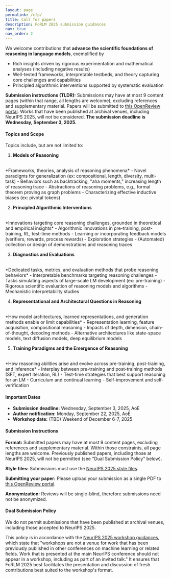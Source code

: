```yaml
---
layout: page
permalink: /cfp/
title: Call for papers
description: FoRLM 2025 submission guidances
nav: true
nav_order: 2
---
```


We welcome contributions that **advance the scientific foundations of reasoning in language models**, exemplified by
- Rich insights driven by rigorous experimentation and mathematical analyses (including negative results)
- Well-tested frameworks, interpretable testbeds, and theory capturing core challenges and capabilities
- Principled algorithmic interventions supported by systematic evaluation

**Submission instructions (TLDR):** Submissions may have at most 9 content pages (within that range, all lengths are welcome), excluding references and supplementary material.
Papers will be submitted to <a href="https://openreview.net/group?id=NeurIPS.cc/2025/Workshop/FoRLM">this OpenReview portal</a>.
Works that have been published at archival venues, including NeurIPS 2025, will not be considered.
<span style="color: var(--global-theme-color);"><strong>The submission deadline is Wednesday, September 3, 2025.</strong></span>

#### Topics and Scope

Topics include, but are not limited to:

1. **Models of Reasoning**
<br>
*Frameworks, theories, analysis of reasoning phenomena*
  - Novel paradigms for generalization (ex: compositional, length, diversity, multi-task)
  - Behaviors such as backtracking, "aha moments," increasing length of reasoning trace
  - Abstractions of reasoning problems, e.g., formal theorem proving as graph problems
  - Characterizing effective inductive biases (ex: pivotal tokens)

2. **Principled Algorithmic Interventions**
<br>
*Innovations targeting core reasoning challenges, grounded in theoretical and empirical insights*
  - Algorithmic innovations in pre-training, post-training, RL, test-time methods
  - Learning or incorporating feedback models (verifiers, rewards, process rewards)
  - Exploration strategies
  - (Automated) collection or design of demonstrations and reasoning traces 

3. **Diagnostics and Evaluations**
<br>
*Dedicated tasks, metrics, and evaluation methods that probe reasoning behaviors*
  - Interpretable benchmarks targeting reasoning challenges
  - Tasks simulating aspects of large-scale LM development (ex: pre-training)
  - Rigorous scientific evaluation of reasoning models and algorithms
  - Mechanistic interpretability studies

4. **Representational and Architectural Questions in Reasoning**
<br>
*How model architectures, learned representations, and generation methods enable or limit capabilities*
  - Representation learning, feature acquisition, compositional reasoning
  - Impacts of depth, dimension, chain-of-thought, decoding methods
  - Alternative architectures like state-space models, text diffusion models, deep equilibrium models

5. **Training Paradigms and the Emergence of Reasoning**
<br>
*How reasoning abilities arise and evolve across pre-training, post-training, and inference*
  - Interplay between pre-training and post-training methods (SFT, expert iteration, RL)
  - Test-time strategies that best support reasoning for an LM
  - Curriculum and continual learning 
  - Self-improvement and self-verification


#### Important Dates

- **Submission deadline:** Wednesday, September 3, 2025, AoE
- **Author notification:** Monday, September 22, 2025, AoE
- **Workshop date:** (TBD) Weekend of December 6-7, 2025


#### Submission Instructions

**Format:** Submitted papers may have at most 9 content pages, excluding references and supplementary material.
Within those constraints, all page lengths are welcome.
Previously published papers, including those at NeurIPS 2025, will not be permitted (see "Dual Submission Policy" below).

**Style files:** Submissions must use the <a href="https://media.neurips.cc/Conferences/NeurIPS2025/Styles.zip">NeurIPS 2025 style files</a>.

**Submitting your paper:** Please upload your submission as a single PDF to <a href="https://openreview.net/group?id=NeurIPS.cc/2025/Workshop/FoRLM">this OpenReview portal</a>. 

**Anonymization:** Reviews will be single-blind, therefore submissions need not be anonymized.


#### Dual Submission Policy

We do not permit submissions that have been published at archival venues, including those accepted to NeurIPS 2025.

This policy is in accordance with the
<a href="https://neurips.cc/Conferences/2025/CallForWorkshopsGuidance">NeurIPS 2025 workshop guidances</a>, which state that "workshops are not a venue for work that has been previously published in other conferences on machine learning or related fields. Work that is presented at the main NeurIPS conference should not appear in a workshop, including as part of an invited talk."
It ensures that FoRLM 2025 best facilitates the presentation and discussion of fresh contributions best suited to the workshop's format.

